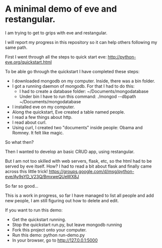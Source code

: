 A minimal demo of eve and restangular.
======================================

I am trying to get to grips with eve and restangular.

I will report my progress in this repository so it can help others following my same path.

First I went through all the steps to quick start eve: http://python-eve.org/quickstart.html

To be able go through the quickstart I have completed these steps:

  - I downloaded mongodb on my computer. Inside, there was a bin folder.
  - I got a running daemon of mongodb. For that I had to do this: 
      - I had to create a database folder: ~/Documents/mongodatabase
      - Under bin I have to run this command:  ./mongod --dbpath ~/Documents/mongodatabase
  - I installed eve on my computer.
  - Along the quickstart, Eve created a table named people.
  - I read a few things about http.
  - I read about curl.
  - Using curl, I created two "documents" inside people: Obama and Romney. 
    It felt like magic.

So what then?

Then I wanted to develop an basic CRUD app, using restangular.

But I am not too skilled with web servers, flask, etc, so the html had to be served by eve itself. How? I had to read a bit about flask and finally came across this little trick! https://groups.google.com/d/msg/python-eve/Ay9sYD_V23Q/BmxweQUeWX8J

So far so good...

This is a work in progress, so far I have managed to list all people and add new people, I am still figuring out how to delete and edit. 

If you want to run this demo:

  - Get the quickstart running.
  - Stop the quickstart run.py, but leave mongodb running
  - Fork this project onto your computer.
  - Run this demo:   python run-demo.py 
  - In your browser, go to http://127.0.0.1:5000
